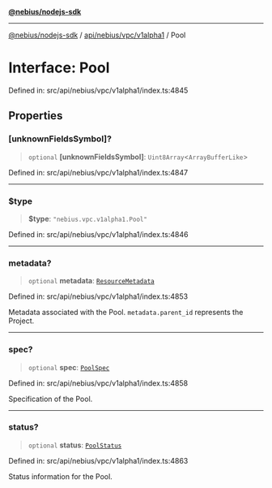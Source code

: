 [**@nebius/nodejs-sdk**](../../../../../README.md)

***

[@nebius/nodejs-sdk](../../../../../README.md) / [api/nebius/vpc/v1alpha1](../README.md) / Pool

# Interface: Pool

Defined in: src/api/nebius/vpc/v1alpha1/index.ts:4845

## Properties

### \[unknownFieldsSymbol\]?

> `optional` **\[unknownFieldsSymbol\]**: `Uint8Array`\<`ArrayBufferLike`\>

Defined in: src/api/nebius/vpc/v1alpha1/index.ts:4847

***

### $type

> **$type**: `"nebius.vpc.v1alpha1.Pool"`

Defined in: src/api/nebius/vpc/v1alpha1/index.ts:4846

***

### metadata?

> `optional` **metadata**: [`ResourceMetadata`](../../../common/v1/interfaces/ResourceMetadata.md)

Defined in: src/api/nebius/vpc/v1alpha1/index.ts:4853

Metadata associated with the Pool.
 `metadata.parent_id` represents the Project.

***

### spec?

> `optional` **spec**: [`PoolSpec`](PoolSpec.md)

Defined in: src/api/nebius/vpc/v1alpha1/index.ts:4858

Specification of the Pool.

***

### status?

> `optional` **status**: [`PoolStatus`](PoolStatus.md)

Defined in: src/api/nebius/vpc/v1alpha1/index.ts:4863

Status information for the Pool.
